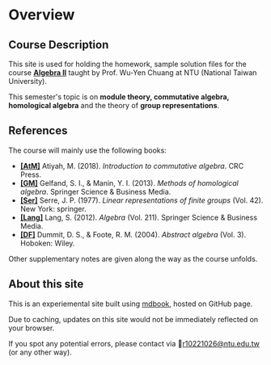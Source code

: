# Overview

## Course Description

This site is used for holding the homework, sample solution files for the course [**Algebra II**](https://cool.ntu.edu.tw/courses/25046) taught by Prof. Wu-Yen Chuang at NTU (National Taiwan University).

This semester's topic is on **module theory, commutative algebra, homological algebra** and the theory of **group representations**.

## References

The course will mainly use the following books:

* [**[AtM]**](https://www.amazon.com/Introduction-Commutative-Algebra-Addison-Wesley-Mathematics/dp/0201407515) Atiyah, M. (2018). *Introduction to commutative algebra*. CRC Press.
* [**[GM]**](https://link.springer.com/book/10.1007/978-3-662-12492-5) Gelfand, S. I., & Manin, Y. I. (2013). *Methods of homological algebra*. Springer Science & Business Media.
* [**[Ser]**](https://link.springer.com/book/10.1007/978-1-4684-9458-7) Serre, J. P. (1977). *Linear representations of finite groups* (Vol. 42). New York: springer.
* [**[Lang]**](https://link.springer.com/book/10.1007/978-1-4613-0041-0) Lang, S. (2012). *Algebra* (Vol. 211). Springer Science & Business Media.
* [**[DF]**](https://www.wiley.com/en-us/Abstract+Algebra%2C+3rd+Edition-p-9780471433347) Dummit, D. S., & Foote, R. M. (2004). *Abstract algebra* (Vol. 3). Hoboken: Wiley.

Other supplementary notes are given along the way as the course unfolds.

## About this site

This is an experiemental site built using [mdbook](https://github.com/rust-lang/mdBook), hosted on GitHub page.

Due to caching, updates on this site would not be immediately reflected on your browser.

If you spot any potential errors, please contact via 📧[r10221026@ntu.edu.tw](mailto:r10221026@ntu.edu.tw) (or any other way).